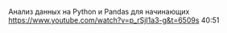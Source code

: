 Анализ данных на Python и Pandas для начинающих
https://www.youtube.com/watch?v=p_rSjI1a3-g&t=6509s
40:51
